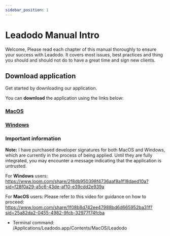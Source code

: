 ```yaml
---
sidebar_position: 1
---
```

# Leadodo Manual Intro

Welcome, Please read each chapter of this manual thoroughly to ensure your success with Leadodo. It covers most issues, best practices and thing you should and should not do to have a great time and sign new clients.

## Download application

Get started by downloading our application.

You can **download** the application using the links below:

### [MacOS](https://leadodo-updates.s3.eu-north-1.amazonaws.com/1.0.0/macos/Leadodo.dmg)

### [Windows](https://leadodo-updates.s3.eu-north-1.amazonaws.com/1.0.0/windows/Leadodo_Installer.exe)

### Important information

**Note:** I have purchased developer signatures for both MacOS and Windows, which are currently in the process of being applied. Until they are fully integrated, you may encounter a message indicating that the application is untrusted.

For **Windows** users:
https://www.loom.com/share/2f8db950398f4736aaf8a1f18daed10a?sid=f28f0a29-a5c6-43de-af10-e39cdd2e939a

For **MacOS** users: Please refer to this video for guidance on how to proceed:
https://www.loom.com/share/1f08b8d742ee47988bd6d665952ba31f?sid=25a82da2-0455-4982-9fcb-32977f74fcba

* Terminal command: /Applications/Leadodo.app/Contents/MacOS/Leadodo
